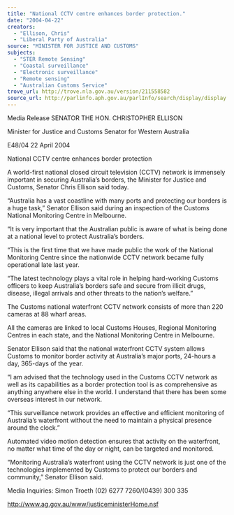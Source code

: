 ```yaml
---
title: "National CCTV centre enhances border protection."
date: "2004-04-22"
creators:
  - "Ellison, Chris"
  - "Liberal Party of Australia"
source: "MINISTER FOR JUSTICE AND CUSTOMS"
subjects:
  - "STER Remote Sensing"
  - "Coastal surveillance"
  - "Electronic surveillance"
  - "Remote sensing"
  - "Australian Customs Service"
trove_url: http://trove.nla.gov.au/version/211558582
source_url: http://parlinfo.aph.gov.au/parlInfo/search/display/display.w3p;query=Id%3A%22media/pressrel/IY9C6%22
---
```


 Media Release  SENATOR THE HON. CHRISTOPHER ELLISON 

 

 Minister for Justice and Customs  Senator for Western Australia 

 E48/04  22 April 2004 

 

 National CCTV centre enhances border protection   

 A world-first national closed circuit television (CCTV) network is immensely important in securing  Australia’s borders, the Minister for Justice and Customs, Senator Chris Ellison said today.   

 “Australia has a vast coastline with many ports and protecting our borders is a huge task,” Senator  Ellison said during an inspection of the Customs National Monitoring Centre in Melbourne.   

 “It is very important that the Australian public is aware of what is being done at a national level to  protect Australia’s borders.   

 “This is the first time that we have made public the work of the National Monitoring Centre since the  nationwide CCTV network became fully operational late last year.   

 “The latest technology plays a vital role in helping hard-working Customs officers to keep Australia’s  borders safe and secure from illicit drugs, disease, illegal arrivals and other threats to the nation’s  welfare.”   

 The Customs national waterfront CCTV network consists of more than 220 cameras at 88 wharf areas.     

 All the cameras are linked to local Customs Houses, Regional Monitoring Centres in each state, and the  National Monitoring Centre in Melbourne.   

 Senator Ellison said that the national waterfront CCTV system allows Customs to monitor border  activity at Australia’s major ports, 24-hours a day, 365-days of the year.   

 “I am advised that the technology used in the Customs CCTV network as well as its capabilities as a  border protection tool is as comprehensive as anything anywhere else in the world.  I understand that  there has been some overseas interest in our network.   

 “This surveillance network provides an effective and efficient monitoring of Australia’s waterfront  without the need to maintain a physical presence around the clock.”    

 Automated video motion detection ensures that activity on the waterfront, no matter what time of the  day or night, can be targeted and monitored.   

 “Monitoring Australia’s waterfront using the CCTV network is just one of the technologies  implemented by Customs to protect our borders and community,” Senator Ellison said.   

 Media Inquiries:  Simon Troeth (02) 6277 7260/(0439) 300 335   

 http://www.ag.gov.au/www/justiceministerHome.nsf

